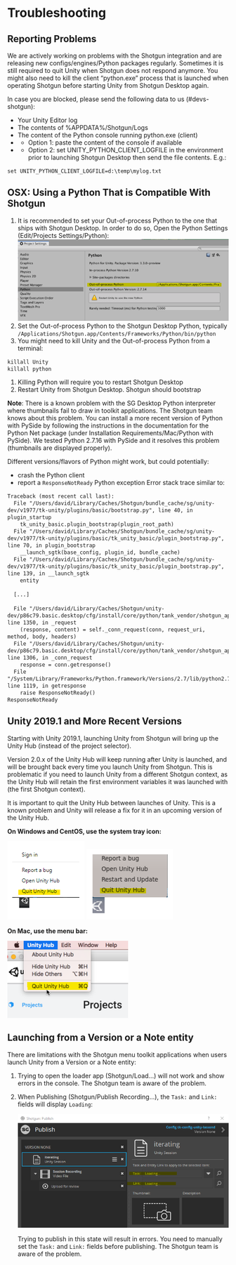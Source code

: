 # Troubleshooting
## Reporting Problems
We are actively working on problems with the Shotgun integration and are releasing new configs/engines/Python packages regularly. Sometimes it is still required to quit Unity when Shotgun does not respond anymore. You might also need to kill the client “python.exe” process that is launched when operating Shotgun before starting Unity from Shotgun Desktop again.

In case you are blocked, please send the following data to us (#devs-shotgun):
* Your Unity Editor log
* The contents of %APPDATA%/Shotgun/Logs
* The content of the Python console running python.exe (client)
* * Option 1: paste the content of the console if available
* * Option 2: set UNITY_PYTHON_CLIENT_LOGFILE in the environment prior to launching Shotgun Desktop then send the file contents. E.g.:
```
set UNITY_PYTHON_CLIENT_LOGFILE=d:\temp\mylog.txt
```

## OSX: Using a Python That is Compatible With Shotgun
1. It is recommended to set your Out-of-process Python to the one that ships with 
Shotgun Desktop. In order to do so, Open the Python Settings (Edit/Projects Settings/Python):
![Python Settings](images/python_settings.png)
1. Set the Out-of-process Python to the Shotgun Desktop Python, typically 
`/Applications/Shotgun.app/Contents/Frameworks/Python/bin/python`
1. You might need to kill Unity and the Out-of-process Python from a terminal:
```
killall Unity
killall python
```
1. Killing Python will require you to restart Shotgun Desktop
1. Restart Unity from Shotgun Desktop. Shotgun should bootstrap

**Note**: There is a known problem with the SG Desktop Python interpreter where
thumbnails fail to draw in toolkit applications. The Shotgun team knows about 
this problem. You can install a more recent version of Python with PySide by 
following the instructions in the documentation for the Python Net package
(under Installation Requirements/Mac/Python with PySide). We tested Python
2.7.16 with PySide and it resolves this problem (thumbnails are displayed 
properly).

Different versions/flavors of Python might work, but could potentially:
* crash the Python client
* report a `ResponseNotReady` Python exception Error stack trace similar to:

```
Traceback (most recent call last):
  File "/Users/david/Library/Caches/Shotgun/bundle_cache/sg/unity-dev/v1977/tk-unity/plugins/basic/bootstrap.py", line 40, in plugin_startup
    tk_unity_basic.plugin_bootstrap(plugin_root_path)
  File "/Users/david/Library/Caches/Shotgun/bundle_cache/sg/unity-dev/v1977/tk-unity/plugins/basic/tk_unity_basic/plugin_bootstrap.py", line 70, in plugin_bootstrap
    __launch_sgtk(base_config, plugin_id, bundle_cache)
  File "/Users/david/Library/Caches/Shotgun/bundle_cache/sg/unity-dev/v1977/tk-unity/plugins/basic/tk_unity_basic/plugin_bootstrap.py", line 139, in __launch_sgtk
    entity

  [...]

  File "/Users/david/Library/Caches/Shotgun/unity-dev/p86c79.basic.desktop/cfg/install/core/python/tank_vendor/shotgun_api3/lib/httplib2/__init__.py", line 1350, in _request
    (response, content) = self._conn_request(conn, request_uri, method, body, headers)
  File "/Users/david/Library/Caches/Shotgun/unity-dev/p86c79.basic.desktop/cfg/install/core/python/tank_vendor/shotgun_api3/lib/httplib2/__init__.py", line 1306, in _conn_request
    response = conn.getresponse()
  File "/System/Library/Frameworks/Python.framework/Versions/2.7/lib/python2.7/httplib.py", line 1119, in getresponse
    raise ResponseNotReady()
ResponseNotReady
```

## Unity 2019.1 and More Recent Versions
Starting with Unity 2019.1, launching Unity from Shotgun will bring up the Unity 
Hub (instead of the project selector). 

Version 2.0.x of the Unity Hub will keep running after Unity is launched, and 
will be brought back every time you launch Unity from Shotgun. This is 
problematic if you need to launch Unity from a different Shotgun context, as 
the Unity Hub will retain the first environment variables it was launched with
(the first Shotgun context).

It is important to quit the Unity Hub between launches of Unity. This is a known 
problem and Unity will release a fix for it in an upcoming version of the Unity 
Hub.

**On Windows and CentOS, use the system tray icon:**

![quit_hub_win](images/quit_hub_win.png)
![quit_hub_lnx](images/quit_hub_lnx.png)

**On Mac, use the menu bar:**

![quit_hub_mac](images/quit_hub_mac.png)

## Launching from a Version or a Note entity

There are limitations with the Shotgun menu toolkit applications when users 
launch Unity from a Version or a Note entity:

1. Trying to open the loader app (Shotgun/Load...) will not work and show errors
in the console. The Shotgun team is aware of the problem.
    
2. When Publishing (Shotgun/Publish Recording...), the `Task:` and `Link:` 
fields will display `Loading`:

    ![publish_app_problem_version](images/publish_app_problem_version.png)
    
    Trying to publish in this state will result in errors. You need to manually
    set the `Task:` and `Link:` fields before publishing. The Shotgun team is 
    aware of the problem.